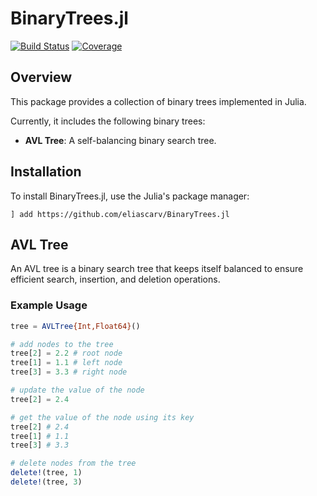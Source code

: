 # BinaryTrees.jl

[![Build Status](https://github.com/eliascarv/BinaryTrees.jl/actions/workflows/CI.yml/badge.svg?branch=main)](https://github.com/eliascarv/BinaryTrees.jl/actions/workflows/CI.yml?query=branch%3Amain)
[![Coverage](https://codecov.io/gh/eliascarv/BinaryTrees.jl/branch/main/graph/badge.svg)](https://codecov.io/gh/eliascarv/BinaryTrees.jl)

## Overview

This package provides a collection of binary trees implemented in Julia. 

Currently, it includes the following binary trees:
* **AVL Tree**: A self-balancing binary search tree.

## Installation

To install BinaryTrees.jl, use the Julia's package manager:

```
] add https://github.com/eliascarv/BinaryTrees.jl
```

## AVL Tree

An AVL tree is a binary search tree that keeps itself balanced to ensure efficient search, insertion, and deletion operations.

### Example Usage

```julia
tree = AVLTree{Int,Float64}()

# add nodes to the tree
tree[2] = 2.2 # root node
tree[1] = 1.1 # left node
tree[3] = 3.3 # right node

# update the value of the node
tree[2] = 2.4

# get the value of the node using its key
tree[2] # 2.4
tree[1] # 1.1
tree[3] # 3.3

# delete nodes from the tree
delete!(tree, 1)
delete!(tree, 3)
```
